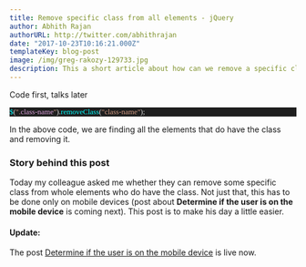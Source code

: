 ```yaml
---
title: Remove specific class from all elements - jQuery
author: Abhith Rajan
authorURL: http://twitter.com/abhithrajan
date: "2017-10-23T10:16:21.000Z"
templateKey: blog-post
image: /img/greg-rakozy-129733.jpg
description: This a short article about how can we remove a specific class from all elements that do have the class easily using jQuery.
---
```


Code first, talks later

<pre style="font-family:Consolas;font-size:13;color:gainsboro;background:#1e1e1e;"><span style="color:cyan;">$</span>(<span style="color:#d69d85;">&quot;.</span><span style="color:plum;">class-name</span><span style="color:#d69d85;">&quot;</span>).<span style="color:cyan;">removeClass</span>(<span style="color:#d69d85;">&quot;class-name&quot;</span>);
</pre>
In the above code, we are finding all the elements that do have the class and removing it.

### Story behind this post
Today my colleague asked me whether they can remove some specific class from whole elements who do have the class. Not just that, this has to be done only on mobile devices (post about **Determine if the user is on the mobile device** is coming next). This post is to make his day a little easier.

#### Update: 
The post [Determine if the user is on the mobile device](https://www.abhith.net/post/javascript-determine-if-user-is-on-mobile-device/) is live now.